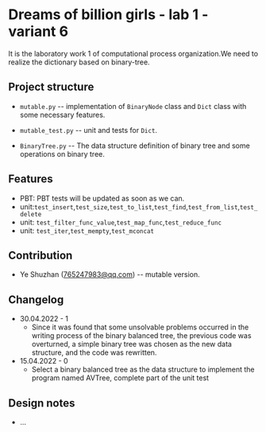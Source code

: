 # Dreams of billion girls - lab 1 - variant 6

It is the laboratory work 1 of computational process organization.We need to realize the dictionary based on binary-tree.

## Project structure

- `mutable.py` -- implementation of `BinaryNode` class and `Dict` class with some necessary features.

- `mutable_test.py` -- unit and tests for `Dict`.

- `BinaryTree.py` -- The data structure definition of binary tree and some operations on binary tree.   

## Features

- PBT: PBT tests will be updated as soon as we can.
- unit:`test_insert`,`test_size`,`test_to_list`,`test_find`,`test_from_list`,`test_delete`
- unit: `test_filter_func_value`,`test_map_func`,`test_reduce_func`
- unit: `test_iter`,`test_mempty`,`test_mconcat`

## Contribution

- Ye Shuzhan (765247983@qq.com) -- mutable version.

## Changelog

- 30.04.2022 - 1
  - Since it was found that some unsolvable problems occurred in the writing process of the binary balanced tree, the previous code was overturned, a simple binary tree was chosen as the new data structure, and the code was rewritten.
- 15.04.2022 - 0
  - Select a binary balanced tree as the data structure to implement the program named AVTree, complete part of the unit test

## Design notes

- ...
